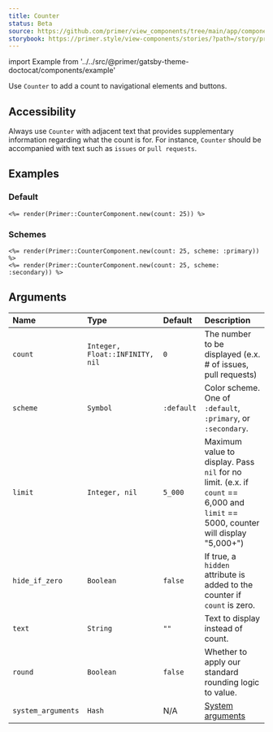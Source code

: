 ```yaml
---
title: Counter
status: Beta
source: https://github.com/primer/view_components/tree/main/app/components/primer/counter_component.rb
storybook: https://primer.style/view-components/stories/?path=/story/primer-counter-component
---
```


import Example from '../../src/@primer/gatsby-theme-doctocat/components/example'

<!-- Warning: AUTO-GENERATED file, do not edit. Add code comments to your Ruby instead <3 -->

Use `Counter` to add a count to navigational elements and buttons.

## Accessibility

Always use `Counter` with adjacent text that provides supplementary information regarding what the count is for. For instance, `Counter`
should be accompanied with text such as `issues` or `pull requests`.

## Examples

### Default

<Example src="<span title='25' data-view-component='true' class='Counter'>25</span>" />

```erb
<%= render(Primer::CounterComponent.new(count: 25)) %>
```

### Schemes

<Example src="<span title='25' data-view-component='true' class='Counter Counter--primary'>25</span><span title='25' data-view-component='true' class='Counter Counter--secondary'>25</span>" />

```erb
<%= render(Primer::CounterComponent.new(count: 25, scheme: :primary)) %>
<%= render(Primer::CounterComponent.new(count: 25, scheme: :secondary)) %>
```

## Arguments

| Name | Type | Default | Description |
| :- | :- | :- | :- |
| `count` | `Integer, Float::INFINITY, nil` | `0` | The number to be displayed (e.x. # of issues, pull requests) |
| `scheme` | `Symbol` | `:default` | Color scheme. One of `:default`, `:primary`, or `:secondary`. |
| `limit` | `Integer, nil` | `5_000` | Maximum value to display. Pass `nil` for no limit. (e.x. if `count` == 6,000 and `limit` == 5000, counter will display "5,000+") |
| `hide_if_zero` | `Boolean` | `false` | If true, a `hidden` attribute is added to the counter if `count` is zero. |
| `text` | `String` | `""` | Text to display instead of count. |
| `round` | `Boolean` | `false` | Whether to apply our standard rounding logic to value. |
| `system_arguments` | `Hash` | N/A | [System arguments](/system-arguments) |
